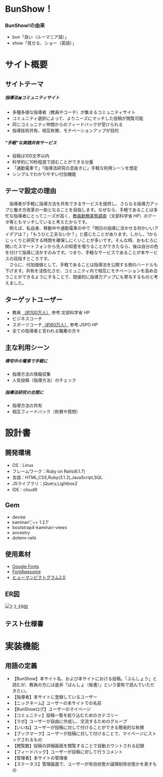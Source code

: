 # BunShow！
### BunShow!の由来
- bun「良い（ルーマニア語）」
- show「見せる、ショー（英語）」

# サイト概要
## サイトテーマ
##### 指導法✖️コミュニティサイト
- 多種多様な指導者（教員やコーチ）が集まるコミュニティサイト
- コミュニティ選択によって、よりニーズにマッチした投稿が閲覧可能
- 同じコミュニティ仲間からのフィードバックが受けられる
- 指導技術共有、相互称賛、モチベーションアップが目的
##### "手軽"な実践共有サービス
- 投稿は100文字以内
- 科学的に10秒程度で読むことができる分量
- 「通勤電車で」「指導法研究の息抜きに」手軽な利用シーンを想定
- シンプルでわかりやすい付加機能

## テーマ設定の理由
　指導者が手軽に指導方法を共有できるサービスを提供し、さらなる指導力アップと働き方改革の一助となることを目指します。なぜなら、手軽であることは多忙な指導者にとってニーズが高く、[教員勤務実態調査](https://www.mext.go.jp/b_menu/houdou/mext_01232.html)（文部科学省 HP）のデータ等ともマッチしていると考えたからです。<br>　例えば、私自身、移動中や通勤電車の中で「明日の指導に活かせる何かいいアイデアは？」「もうひと工夫ないか？」と感じたことがあります。しかし、1からじっくりと研究する時間を確保しにくいことが多いです。そんな時、おもむろに開いたスマートフォンから先人の知恵を借りることができたなら、後は自分の色を付けて指導に活かすのみです。つまり、手軽なサービスであることが本サービスの目指すところです。<br>　さらに、付加価値として、手軽であることは指導法を公開する側のハードルも下げます。共有を活性化させ、コミュニティ内で相互にモチベーションを高め合うことができるようにすることで、間接的に指導力アップにも寄与するものと考えました。

## ターゲットユーザー
- 教員 [（約100万人）](https://www.mext.go.jp/b_menu/shingi/chukyo/chukyo0/toushin/attach/1337051.htm) 参考:文部科学省 HP
- ビジネスコーチ
- スポーツコーチ[（約60万人）](https://www.japan-sports.or.jp/coach/tabid248.html) 参考:JSPO HP
- 全ての指導者と言われる職業の方々

## 主な利用シーン
##### 帰宅中の電車で手軽に
- 指導方法の情報収集
- 人気投稿（指導方法）のチェック
##### 指導法研究の合間に
- 指導方法の共有
- 相互フィードバック（称賛や質問）

# 設計書

## 開発環境
- OS：Linux
- フレームワーク：Ruby on Rails(6.1.7)
- 言語：HTML,CSS,Ruby(3.1.2),JavaScript,SQL
- JSライブラリ：jQuery,Lightbox2
- IDE：cloud9

## Gem
- devise
- kaminari','~> 1.2.1'
- bootstrap4-kaminari-views
- ancestry
- dotenv-rails

## 使用素材
- [Google Fonts](https://fonts.google.com/?subset=japanese&noto.script=Jpan)
- [FontAwesome](https://fontawesome.com/)
- [ヒューマンピクトグラム2.0](https://pictogram2.com/)

## ER図
![2 2_ER図](https://github.com/takayuki91/bunshow/assets/129576342/7d6b234f-e6ad-40a3-8e56-fd68ebd8ca42)

## テスト仕様書


# 実装機能

## 用語の定義
- 【BunShow】本サイト名、および本サイトにおける投稿。「ぶんしょう」と読むが、教員の方には是非「ばんしょ（板書）」という愛称で読んでいただきたい。
- 【指導者】本サイトに登録しているユーザー
- 【ニックネーム】ユーザーの本サイトでの名前
- 【BunShowログ】ユーザーのマイページ
- 【コミュニティ】投稿一覧を絞り込むためのカテゴリー
- 【ラボ】ユーザーが自由に作成し、交流するためのグループ
- 【いいね】ユーザーが投稿に対して付けることができる簡易的な称賛
- 【ブックマーク】ユーザーが投稿に対して付けることで、マイページにストックされるもの
- 【閲覧数】投稿の詳細画面を閲覧することで自動カウントされる記録
- 【フィードバック】ユーザーが投稿に対して行うコメント
- 【管理者】本サイトの管理者
- 【ステータス】管理画面で、ユーザーが有効状態か論理削除状態かを表すもの
